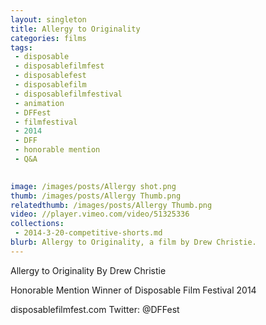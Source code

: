 ```yaml
---
layout: singleton
title: Allergy to Originality
categories: films
tags:
 - disposable
 - disposablefilmfest
 - disposablefest
 - disposablefilm
 - disposablefilmfestival
 - animation
 - DFFest
 - filmfestival
 - 2014
 - DFF
 - honorable mention
 - Q&A

       
image: /images/posts/Allergy shot.png
thumb: /images/posts/Allergy Thumb.png
relatedthumb: /images/posts/Allergy Thumb.png
video: //player.vimeo.com/video/51325336
collections:
 - 2014-3-20-competitive-shorts.md
blurb: Allergy to Originality, a film by Drew Christie.
---
```


Allergy to Originality
By Drew Christie

Honorable Mention Winner of Disposable Film Festival 2014

disposablefilmfest.com
Twitter: @DFFest
